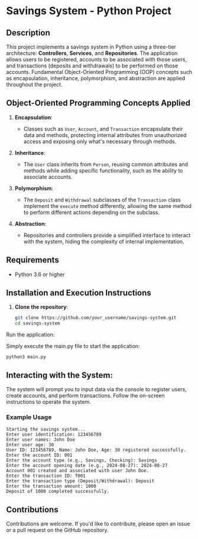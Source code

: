 # Savings System - Python Project

## Description

This project implements a savings system in Python using a three-tier architecture: **Controllers**, **Services**, and **Repositories**. The application allows users to be registered, accounts to be associated with those users, and transactions (deposits and withdrawals) to be performed on those accounts. Fundamental Object-Oriented Programming (OOP) concepts such as encapsulation, inheritance, polymorphism, and abstraction are applied throughout the project.

## Object-Oriented Programming Concepts Applied

1. **Encapsulation**:
   - Classes such as `User`, `Account`, and `Transaction` encapsulate their data and methods, protecting internal attributes from unauthorized access and exposing only what's necessary through methods.

2. **Inheritance**:
   - The `User` class inherits from `Person`, reusing common attributes and methods while adding specific functionality, such as the ability to associate accounts.

3. **Polymorphism**:
   - The `Deposit` and `Withdrawal` subclasses of the `Transaction` class implement the `execute` method differently, allowing the same method to perform different actions depending on the subclass.

4. **Abstraction**:
   - Repositories and controllers provide a simplified interface to interact with the system, hiding the complexity of internal implementation.

## Requirements

- Python 3.6 or higher

## Installation and Execution Instructions

1. **Clone the repository**:
   ```bash
   git clone https://github.com/your_username/savings-system.git
   cd savings-system
Run the application:

Simply execute the main.py file to start the application:
```
python3 main.py
```

## Interacting with the System:

The system will prompt you to input data via the console to register users, create accounts, and perform transactions. Follow the on-screen instructions to operate the system.
### Example Usage

```
Starting the savings system...
Enter user identification: 123456789
Enter user names: John Doe
Enter user age: 30
User ID: 123456789, Name: John Doe, Age: 30 registered successfully.
Enter the account ID: 001
Enter the account type (e.g., Savings, Checking): Savings
Enter the account opening date (e.g., 2024-08-27): 2024-08-27
Account 001 created and associated with user John Doe.
Enter the transaction ID: T001
Enter the transaction type (Deposit/Withdrawal): Deposit
Enter the transaction amount: 1000
Deposit of 1000 completed successfully.
```

## Contributions

Contributions are welcome. If you'd like to contribute, please open an issue or a pull request on the GitHub repository.